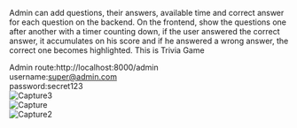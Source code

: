Admin can add questions, their answers, available time and correct answer for each question
on the backend.
On the frontend, show the questions one after another with a timer counting down, if the
user answered the correct answer, it accumulates on his score and if he answered a wrong
answer, the correct one becomes highlighted.
This is Trivia Game

Admin route:http://localhost:8000/admin<br>
username:super@admin.com<br>
password:secret123<br>
![Capture3](https://user-images.githubusercontent.com/28717922/60383550-8c29a700-9a72-11e9-8610-6b3716edc946.PNG)<br>
![Capture](https://user-images.githubusercontent.com/28717922/60383551-8c29a700-9a72-11e9-8a44-b89aa771a3ab.PNG)<br>
![Capture2](https://user-images.githubusercontent.com/28717922/60383552-8cc23d80-9a72-11e9-8adb-29592ca01569.PNG)
